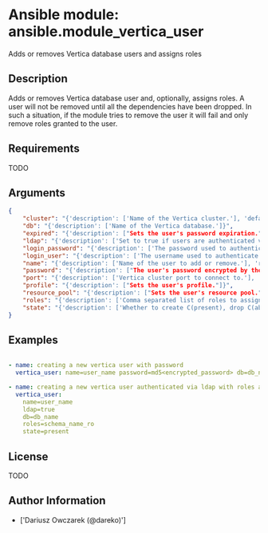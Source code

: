 # Ansible module: ansible.module_vertica_user


Adds or removes Vertica database users and assigns roles

## Description

Adds or removes Vertica database user and, optionally, assigns roles.
A user will not be removed until all the dependencies have been dropped.
In such a situation, if the module tries to remove the user it will fail and only remove roles granted to the user.

## Requirements

TODO

## Arguments

``` json
{
    "cluster": "{'description': ['Name of the Vertica cluster.'], 'default': 'localhost'}",
    "db": "{'description': ['Name of the Vertica database.']}",
    "expired": "{'description': ["Sets the user's password expiration."]}",
    "ldap": "{'description': ['Set to true if users are authenticated via LDAP.', 'The user will be created with password expired and set to I($ldap$).']}",
    "login_password": "{'description': ['The password used to authenticate with.']}",
    "login_user": "{'description': ['The username used to authenticate with.'], 'default': 'dbadmin'}",
    "name": "{'description': ['Name of the user to add or remove.'], 'required': True}",
    "password": "{'description': ["The user's password encrypted by the MD5 algorithm.", 'The password must be generated with the format C("md5" + md5[password + username]), resulting in a total of 35 characters. An easy way to do this is by querying the Vertica database with select \'md5\'||md5(\'<user_password><user_name>\').']}",
    "port": "{'description': ['Vertica cluster port to connect to.'], 'default': 5433}",
    "profile": "{'description': ["Sets the user's profile."]}",
    "resource_pool": "{'description': ["Sets the user's resource pool."]}",
    "roles": "{'description': ['Comma separated list of roles to assign to the user.'], 'aliases': ['role']}",
    "state": "{'description': ['Whether to create C(present), drop C(absent) or lock C(locked) a user.'], 'choices': ['present', 'absent', 'locked'], 'default': 'present'}",
}
```

## Examples


``` yaml

- name: creating a new vertica user with password
  vertica_user: name=user_name password=md5<encrypted_password> db=db_name state=present

- name: creating a new vertica user authenticated via ldap with roles assigned
  vertica_user:
    name=user_name
    ldap=true
    db=db_name
    roles=schema_name_ro
    state=present

```

## License

TODO

## Author Information
  - ['Dariusz Owczarek (@dareko)']
